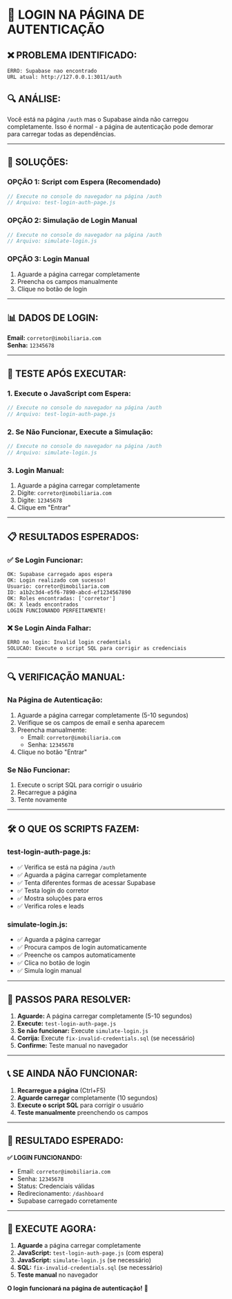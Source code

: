 # 🔧 LOGIN NA PÁGINA DE AUTENTICAÇÃO

## ❌ **PROBLEMA IDENTIFICADO:**
```
ERRO: Supabase nao encontrado
URL atual: http://127.0.0.1:3011/auth
```

## 🔍 **ANÁLISE:**
Você está na página `/auth` mas o Supabase ainda não carregou completamente. Isso é normal - a página de autenticação pode demorar para carregar todas as dependências.

---

## 🚀 **SOLUÇÕES:**

### **OPÇÃO 1: Script com Espera (Recomendado)**
```javascript
// Execute no console do navegador na página /auth
// Arquivo: test-login-auth-page.js
```

### **OPÇÃO 2: Simulação de Login Manual**
```javascript
// Execute no console do navegador na página /auth
// Arquivo: simulate-login.js
```

### **OPÇÃO 3: Login Manual**
1. Aguarde a página carregar completamente
2. Preencha os campos manualmente
3. Clique no botão de login

---

## 📊 **DADOS DE LOGIN:**

**Email:** `corretor@imobiliaria.com`  
**Senha:** `12345678`

---

## 🧪 **TESTE APÓS EXECUTAR:**

### **1. Execute o JavaScript com Espera:**
```javascript
// Execute no console do navegador na página /auth
// Arquivo: test-login-auth-page.js
```

### **2. Se Não Funcionar, Execute a Simulação:**
```javascript
// Execute no console do navegador na página /auth
// Arquivo: simulate-login.js
```

### **3. Login Manual:**
1. Aguarde a página carregar completamente
2. Digite: `corretor@imobiliaria.com`
3. Digite: `12345678`
4. Clique em "Entrar"

---

## 📋 **RESULTADOS ESPERADOS:**

### **✅ Se Login Funcionar:**
```
OK: Supabase carregado apos espera
OK: Login realizado com sucesso!
Usuario: corretor@imobiliaria.com
ID: a1b2c3d4-e5f6-7890-abcd-ef1234567890
OK: Roles encontradas: ['corretor']
OK: X leads encontrados
LOGIN FUNCIONANDO PERFEITAMENTE!
```

### **❌ Se Login Ainda Falhar:**
```
ERRO no login: Invalid login credentials
SOLUCAO: Execute o script SQL para corrigir as credenciais
```

---

## 🔍 **VERIFICAÇÃO MANUAL:**

### **Na Página de Autenticação:**
1. Aguarde a página carregar completamente (5-10 segundos)
2. Verifique se os campos de email e senha aparecem
3. Preencha manualmente:
   - Email: `corretor@imobiliaria.com`
   - Senha: `12345678`
4. Clique no botão "Entrar"

### **Se Não Funcionar:**
1. Execute o script SQL para corrigir o usuário
2. Recarregue a página
3. Tente novamente

---

## 🛠️ **O QUE OS SCRIPTS FAZEM:**

### **test-login-auth-page.js:**
- ✅ Verifica se está na página `/auth`
- ✅ Aguarda a página carregar completamente
- ✅ Tenta diferentes formas de acessar Supabase
- ✅ Testa login do corretor
- ✅ Mostra soluções para erros
- ✅ Verifica roles e leads

### **simulate-login.js:**
- ✅ Aguarda a página carregar
- ✅ Procura campos de login automaticamente
- ✅ Preenche os campos automaticamente
- ✅ Clica no botão de login
- ✅ Simula login manual

---

## 🎯 **PASSOS PARA RESOLVER:**

1. **Aguarde:** A página carregar completamente (5-10 segundos)
2. **Execute:** `test-login-auth-page.js`
3. **Se não funcionar:** Execute `simulate-login.js`
4. **Corrija:** Execute `fix-invalid-credentials.sql` (se necessário)
5. **Confirme:** Teste manual no navegador

---

## 📞 **SE AINDA NÃO FUNCIONAR:**

1. **Recarregue a página** (Ctrl+F5)
2. **Aguarde carregar** completamente (10 segundos)
3. **Execute o script SQL** para corrigir o usuário
4. **Teste manualmente** preenchendo os campos

---

## 🎉 **RESULTADO ESPERADO:**

**✅ LOGIN FUNCIONANDO:**
- Email: `corretor@imobiliaria.com`
- Senha: `12345678`
- Status: Credenciais válidas
- Redirecionamento: `/dashboard`
- Supabase carregado corretamente

---

## 🚀 **EXECUTE AGORA:**

1. **Aguarde** a página carregar completamente
2. **JavaScript:** `test-login-auth-page.js` (com espera)
3. **JavaScript:** `simulate-login.js` (se necessário)
4. **SQL:** `fix-invalid-credentials.sql` (se necessário)
5. **Teste manual** no navegador

**O login funcionará na página de autenticação!** 🎉





